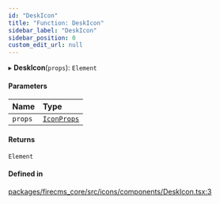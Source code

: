 ```yaml
---
id: "DeskIcon"
title: "Function: DeskIcon"
sidebar_label: "DeskIcon"
sidebar_position: 0
custom_edit_url: null
---
```


▸ **DeskIcon**(`props`): `Element`

#### Parameters

| Name | Type |
| :------ | :------ |
| `props` | [`IconProps`](../types/IconProps.md) |

#### Returns

`Element`

#### Defined in

[packages/firecms_core/src/icons/components/DeskIcon.tsx:3](https://github.com/FireCMSco/firecms/blob/d45f3739/packages/firecms_core/src/icons/components/DeskIcon.tsx#L3)
